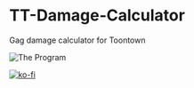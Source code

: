 # TT-Damage-Calculator
 Gag damage calculator for Toontown

![The Program](https://i.imgur.com/13qbmxs.png)

[![ko-fi](https://ko-fi.com/img/githubbutton_sm.svg)](https://ko-fi.com/I2I65IWZG)